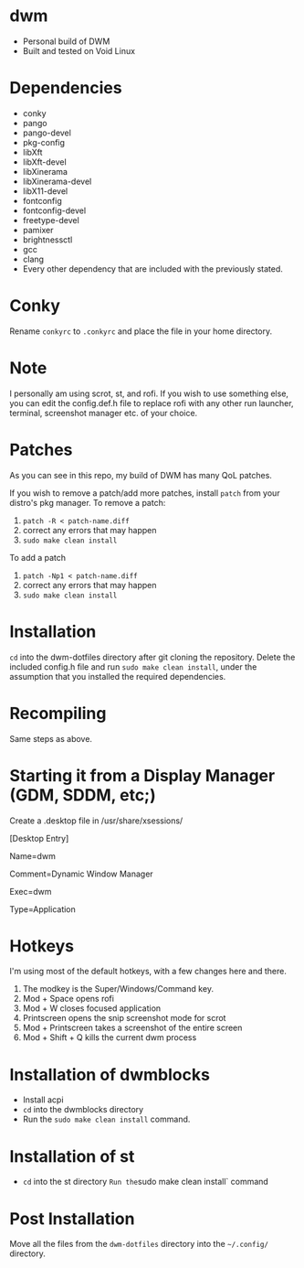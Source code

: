 # dwm
- Personal build of DWM
- Built and tested on Void Linux

# Dependencies
- conky
- pango
- pango-devel
- pkg-config
- libXft
- libXft-devel
- libXinerama
- libXinerama-devel
- libX11-devel
- fontconfig
- fontconfig-devel
- freetype-devel
- pamixer
- brightnessctl
- gcc
- clang
- Every other dependency that are included with the previously stated.

# Conky
Rename `conkyrc` to `.conkyrc` and place the file in your home directory.

# Note
I personally am using scrot, st, and rofi. If you wish to use something else, you can edit the config.def.h file to replace rofi with
any other run launcher, terminal, screenshot manager etc. of your choice.

# Patches
As you can see in this repo, my build of DWM has many QoL patches.

If you wish to remove a patch/add more patches, install `patch` from your distro's pkg manager.
To remove a patch:

1. `patch -R < patch-name.diff`
2.  correct any errors that may happen
3. `sudo make clean install`

To add a patch

1. `patch -Np1 < patch-name.diff`
2.  correct any errors that may happen
3. `sudo make clean install`

# Installation
`cd` into the dwm-dotfiles directory after git cloning the repository. Delete the included config.h file and run `sudo make clean install`,
under the assumption that you installed the required dependencies.

# Recompiling
Same steps as above.

# Starting it from a Display Manager (GDM, SDDM, etc;)
Create a .desktop file in /usr/share/xsessions/

[Desktop Entry]

Name=dwm

Comment=Dynamic Window Manager  

Exec=dwm

Type=Application

# Hotkeys
I'm using most of the default hotkeys, with a few changes here and there.
1. The modkey is the Super/Windows/Command key.
2. Mod + Space opens rofi
3. Mod + W closes focused application
4. Printscreen opens the snip screenshot mode for scrot
5. Mod + Printscreen takes a screenshot of the entire screen
6. Mod + Shift + Q kills the current dwm process


# Installation of dwmblocks
- Install acpi
- `cd` into the dwmblocks directory
- Run the `sudo make clean install` command.

# Installation of st
- `cd` into the st directory
` Run the `sudo make clean install` command

# Post Installation
Move all the files from the `dwm-dotfiles` directory
into the `~/.config/` directory.
